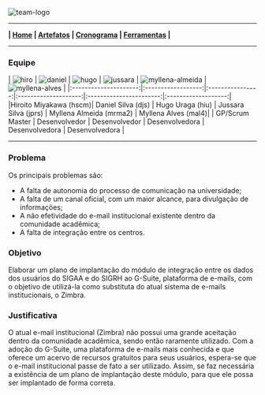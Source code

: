 ![team-logo](https://github.com/jussararodrigues/4-periodo/blob/master/pages/team/logo.png)

---

**| [Home](https://github.com/jussararodrigues/4-periodo/blob/master/README.md) | 
[Artefatos](https://github.com/jussararodrigues/4-periodo/blob/master/pages/Artefatos.md) | 
[Cronograma](https://github.com/jussararodrigues/4-periodo/blob/master/pages/Cronograma.md) |
[Ferramentas](https://github.com/jussararodrigues/4-periodo/blob/master/pages/Ferramentas.md) |**

---

### Equipe

| ![hiro](https://github.com/jussararodrigues/4-periodo/blob/master/pages/team/hiroito.png) 
| ![daniel](https://github.com/jussararodrigues/4-periodo/blob/master/pages/team/daniel.png) 
| ![hugo](https://github.com/jussararodrigues/4-periodo/blob/master/pages/team/hugo.png) 
| ![jussara](https://github.com/jussararodrigues/4-periodo/blob/master/pages/team/jussara.png) 
| ![myllena-almeida](https://github.com/jussararodrigues/4-periodo/blob/master/pages/team/myllena-almeida.png) 
| ![myllena-alves](https://github.com/jussararodrigues/4-periodo/blob/master/pages/team/myllena-alves.png) |
|:---------------------:|:------------------:|:----------------:|:--------------------:|:-----------------------:|:-------------------:|
|Hiroito Miyakawa (hscm)| Daniel Silva (djs) | Hugo Uraga (hiu) | Jussara Silva (jprs) | Myllena Almeida (mrma2) | Myllena Alves (mal4)|
| GP/Scrum Master       | Desenvolvedor      | Desenvolvedor    | Desenvolvedora       | Desenvolvedora          | Desenvolvedora      |

---
### Problema
Os principais problemas são:
- A falta de autonomia do processo de comunicação na universidade;
- A falta de um canal oficial, com um maior alcance, para divulgação de informações;
- A não efetividade do e-mail institucional existente dentro da comunidade acadêmica;
- A falta de integração entre os centros.

### Objetivo
Elaborar um plano de implantação do módulo de integração entre os dados dos usuários do SIGAA e do SIGRH ao G-Suite, plataforma de e-mails, com o objetivo de utilizá-la como substituta do atual sistema de e-mails institucionais, o Zimbra.

### Justificativa
O atual e-mail institucional (Zimbra) não possui uma grande aceitação dentro da comunidade acadêmica, sendo então raramente utilizado. Com a adoção do G-Suite, uma plataforma de e-mails mais conhecida e que oferece um acervo de recursos gratuitos para seus usuários, espera-se que o e-mail institucional passe de fato a ser utilizado. Assim, se faz necessária a existência de um plano de implantação deste módulo, para que ele possa ser implantado de forma correta.
